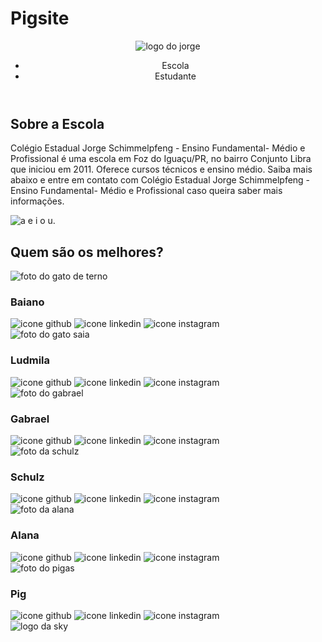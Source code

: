 # Pigsite
<!DOCTYPE html>
<html lang="en">
<head>
    <meta charset="UTF-8">
    <meta http-equiv="X-UA-Compatible" content="IE=edge">
    <meta name="viewport" content="width=device-width, initial-scale=1.0">
    <title>Document</title>
    <link rel="stylesheet" href="style.css">
    <link rel="preconnect" href="https://fonts.googleapis.com">
    <link rel="preconnect" href="https://fonts.gstatic.com" crossorigin>
    <link href="https: //fonts.googleapis.com/css2?family= Inter:wght@500família= Georama & & display =swap" rel="stylesheet">
</head>
<body>
    <header class="cabecalho">
        <img class="cabecalho-imagem" src="https://www.radioculturafoz.com.br/wp-content/uploads/2021/05/7010233951_62dd5e8ed6_k.jpg" alt="logo do jorge">
        <ul class="cabecalho-lista">
            <li class="cabecalho-lista-item"> Escola</li>
            <li class="cabecalho-lista-item"> Estudante </li>
        </ul>
    </header>
   <section class="escola">
    <div class="escola-div-conteudo">
        <h2 class="escola-titulo"> Sobre a Escola</h2>
        <p class="escola-texto-um">Colégio Estadual Jorge Schimmelpfeng - Ensino Fundamental- Médio e Profissional é uma escola em Foz do Iguaçu/PR, no bairro Conjunto Libra que iniciou em 2011. Oferece cursos técnicos e ensino médio. Saiba mais abaixo e entre em contato com Colégio Estadual Jorge Schimmelpfeng - Ensino Fundamental- Médio e Profissional caso queira saber mais informações.</p>
    </div>
    <img class="escola-imagem" src="https://encrypted-tbn0.gstatic.com/images?q=tbn:ANd9GcR4Bm6g2u4wnDVbELBZ21NLpu5b0t_3vOLZrQ&usqp=CAU" alt="a e i o u.">
   </section>
   <section class="estudante">
    <h2 class="estudante-titulo"> Quem são os melhores?</h2>
    <div class="estudante-todos">
        <span></span>
    <div class="estudante-div">
        <img class="estudante-imagem" src="https://i.pinimg.com/236x/be/8a/53/be8a5318c2b4ad8b3595dd8676cc8edc.jpg" alt="foto do gato de terno">
        <h3 class="estudante-nome">Baiano</h3>
        <img class="estudante-icone" src="github.png" alt="icone github">
        <img class="estudante-icone" src="linkedin.png" alt="icone linkedin">
        <img class="estudante-icone" src="instagram.png" alt="icone instagram">
    </div>
    <div class="estudante-div">
        <img class="estudante-imagem" src="https://i.pinimg.com/236x/92/50/4f/92504f11bcf364b43441d03a26494440.jpg" alt="foto do gato saia">
        <h3 class="estudante-nome">Ludmila</h3>
        <img class="estudante-icone" src="github.png" alt="icone github">
        <img class="estudante-icone" src="linkedin.png" alt="icone linkedin">
        <img class="estudante-icone" src="instagram.png" alt="icone instagram">
    </div>
    <div class="estudante-div">
        <img class="estudante-imagem" src="https://i.pinimg.com/originals/f4/2a/56/f42a567871329cf944a9eadccb0d41d7.jpg" alt="foto do gabrael">
        <h3 class="estudante-nome">Gabrael</h3>
        <img class="estudante-icone" src="github.png" alt="icone github">
        <img class="estudante-icone" src="linkedin.png" alt="icone linkedin">
        <img class="estudante-icone" src="instagram.png" alt="icone instagram">
    </div>
    <span></span>
    <span></span>
    <div class="estudante-div">
        <img class="estudante-imagem" src="https://i.pinimg.com/550x/44/7c/8f/447c8f10b7596afd0f3138cad72e0752.jpg" alt="foto da schulz">
        <h3 class="estudante-nome">Schulz</h3>
        <img class="estudante-icone" src="github.png" alt="icone github">
        <img class="estudante-icone" src="linkedin.png" alt="icone linkedin">
        <img class="estudante-icone" src="instagram.png" alt="icone instagram">
    </div>
    <div class="estudante-div">
        <img class="estudante-imagem" src="https://i.pinimg.com/736x/2d/cf/75/2dcf75eadabde959a1420457999bcfb3.jpg" alt="foto da alana">
        <h3 class="estudante-nome">Alana</h3>
        <img class="estudante-icone" src="github.png" alt="icone github">
        <img class="estudante-icone" src="linkedin.png" alt="icone linkedin">
        <img class="estudante-icone" src="instagram.png" alt="icone instagram">
    </div>
    <div class="estudante-div">
        <img class="estudante-imagem" src="https://i.pinimg.com/236x/f4/2a/56/f42a567871329cf944a9eadccb0d41d7.jpg" alt="foto do pigas">
        <h3 class="estudante-nome">Pig</h3>
        <img class="estudante-icone" src="github.png" alt="icone github">
        <img class="estudante-icone" src="linkedin.png" alt="icone linkedin">
        <img class="estudante-icone" src="instagram.png" alt="icone instagram">
    </div>
    </div>
   </section>
   <footer class="rodape">
    <img class="rodape-imagem" src="skyfall.png" alt="logo da sky">
   </footer>
</body>
</html>
